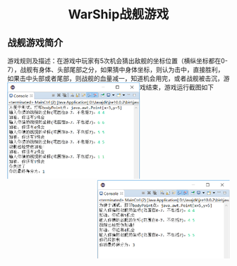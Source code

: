 <h1 align=center>WarShip战舰游戏</h1>
<h2>战舰游戏简介</h2>
游戏规则及描述：在游戏中玩家有5次机会猜出敌舰的坐标位置（横纵坐标都在0-7），战舰有身体、头部尾部之分，如果猜中身体坐标，则认为击中，直接胜利，如果击中头部或者尾部，则战舰的血量减一，知道机会用完，或者战舰被击沉，游戏结束，游戏运行截图如下
<div align=center style="float:left;display:inline"><img src="https://github.com/xyygudu/WarShip/blob/master/images/%244I1J%7D~~LBZW%7DO%7D6%60P)M0DO.png" width="300px"  alt="图片加载失败"/></div>
<div align=center style="float:right"><img src="https://github.com/xyygudu/WarShip/blob/master/images/40Y70GH6%5BUYFS%24ZG69UZ9U0.png" width="300px"  alt="图片加载失败"/></div>


